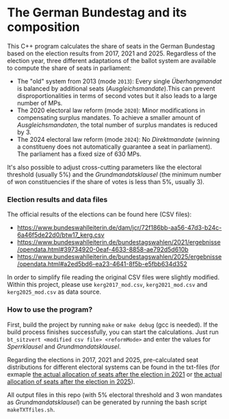 # The German Bundestag and its composition

This C++ program calculates the share of seats in the German Bundestag based on the election results from 2017, 2021 and 2025. Regardless of the election year, three different adaptations of the ballot system are available to compute the share of seats in parliament:
* The "old" system from 2013 (mode `2013`): Every single _Überhangmandat_ is balanced by additional seats (_Ausgleichsmandate_).This can prevent disproportionalities in terms of second votes but it also leads to a large number of MPs.
* The 2020 electoral law reform (mode `2020`): Minor modifications in compensating surplus mandates. To achieve a smaller amount of _Ausgleichsmandaten_, the total number of surplus mandates is reduced by 3.
* The 2024 electoral law reform (mode `2024`): No _Direktmandate_ (winning a constitueny does not automatically guarantee a seat in parliament). The parliament has a fixed size of 630 MPs.

It's also possible to adjust cross-cutting parameters like the electoral threshold (usually 5%) and the _Grundmandatsklausel_ (the minimum number of won constituencies if the share of votes is less than 5%, usually 3).

### Election results and data files
The official results of the elections can be found here (CSV files):
* https://www.bundeswahlleiterin.de/dam/jcr/72f186bb-aa56-47d3-b24c-6a46f5de22d0/btw17_kerg.csv
* https://www.bundeswahlleiterin.de/bundestagswahlen/2021/ergebnisse/opendata.html#39734920-0eaf-4633-8858-ae792d5d610b
* https://www.bundeswahlleiterin.de/bundestagswahlen/2025/ergebnisse/opendata.html#a2ed5bd6-ea23-4641-8f5b-e5fbb634d352

In order to simplify file reading the original CSV files were slightly modified. Within this project, please use `kerg2017_mod.csv`, `kerg2021_mod.csv` and `kerg2025_mod.csv` as data source.

### How to use the program?
First, build the project by running `make` or `make debug` (gcc is needed). If the build process finishes successfully, you can start the calculations. Just run `bt_sitzvert <modified csv file> <reformMode>` and enter the values for _Sperrklausel_ and _Grundmandatsklausel_.

Regarding the elections in 2017, 2021 and 2025, pre-calculated seat distributions for different electoral systems can be found in the txt-files (for exmaple [the actual allocation of seats after the election in 2021](BTW21_reform2020.txt) or [the actual allocation of seats after the election in 2025](BTW25_reform2024.txt)).

All output files in this repo (with 5% electoral threshold and 3 won mandates as _Grundmandatsklausel_) can be generated by running the bash script `makeTXTfiles.sh`.